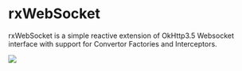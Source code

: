 # rxWebSocket

rxWebSocket is a simple reactive extension of OkHttp3.5 Websocket interface with support for Convertor Factories and Interceptors.


[![](https://jitpack.io/v/navinilavarasan/rxWebSocket.svg)](https://jitpack.io/#navinilavarasan/rxWebSocket)
